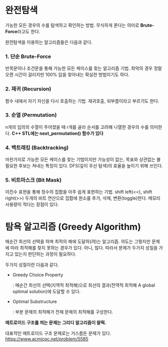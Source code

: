 # 완전탐색
가능한 모든 경우의 수를 탐색하고 확인하는 방법. 무식하게 푼다는 의미로 **Brute-Force**라고도 한다. 

완전탐색을 이용하는 알고리즘들은 다음과 같다.
### 1. 단순 Brute-Force
반목문이나 조건문을 통해 가능한 모든 케이스를 찾는 알고리즘 기법. 최악의 경우 정말 오랜 시간이 걸리지만 100% 답을 찾아내는 확실한 방법이기도 하다.

### 2. 재귀 (Recursion)
함수 내에서 자기 자신을 다시 호출하는 기법. 재귀호출, 되부름이라고 부르기도 한다. 

### 3. 순열 (Permutation)
n개의 임의의 수열이 주어졌을 때 r개를 골라 순서를 고려해 나열한 경우의 수를 의미한다. **C++ STL에는 next_permutation() 함수가 있다**

### 4. 백트래킹 (Backtracking)
마찬가지로 가능한 모든 케이스를 찾는 기법이지만 가능성이 없는, 목표와 상관없는 불필요한 후보는 쳐내는 특징이 있다. DFS(깊이 우선 탐색)의 효율을 높이기 위해 쓰인다.

### 5. 비트마스크 (Bit Mask)
이진수 표현을 통해 정수의 집합을 아주 쉽게 표현하는 기법. shift left(<<), shift right(>>) 두개의 비트 연산으로 집합에 원소를 추가, 삭제, 변환(toggle)한다. 메모리 사용량이 적다는 장점이 있다. 

# 탐욕 알고리즘 (Greedy Algorithm)
매순간 최선의 선택을 하며 최적의 해에 도달하(려)는 알고리즘. 의도는 그렇지만 문제에 따라 최적해를 찾지 못하는 경우가 있다. 아니, 많다. 따라서 문제가 두가지 성질을 가지고 있는지 판단하는 과정이 필요하다.

두가지 성질이란 다음과 같다.
* Greedy Choice Property
    
    : 매순간 최선의 선택(지역적 최적해)으로 최선의 결과(전역적 최적해 A global optimal solution)에 도달할 수 있다.
* Optimal Substructure

    : 부분 문제의 최적해가 전체 문제의 최적해를 구성한다.

**매트로이드 구조를 띄는 문제는 그리디 알고리즘이 찰떡.**

대표적인 매트로이드 구조 문제로는 거스름돈 문제가 있다.
https://www.acmicpc.net/problem/5585